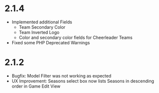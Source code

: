 # 2.1.4
- Implemented additional Fields
  - Team Secondary Color
  - Team Inverted Logo
  - Color and secondary color fields for Cheerleader Teams
- Fixed some PHP Deprecated Warnings

# 2.1.2

- Bugfix: Model Filter was not working as expected
- UX Improvement: Seasons select box now lists Seasons in descending order in Game Edit View